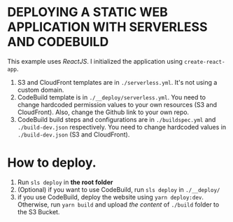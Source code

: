 # DEPLOYING A STATIC WEB APPLICATION WITH SERVERLESS AND CODEBUILD

This example uses *ReactJS*. I initialized the application using `create-react-app`.

1. S3 and CloudFront templates are in `./serverless.yml`. It's not using a custom domain.
2. CodeBuild template is in `./__deploy/serverless.yml`. You need to change hardcoded permission values to your own resources (S3 and CloudFront). Also, change the Github link to your own repo.
3. CodeBuild build steps and configurations are in `./buildspec.yml` and `./build-dev.json` respectively. You need to change hardcoded values in `./build-dev.json` (S3 and CloudFront).

# How to deploy.

1. Run `sls deploy` in **the root folder**
2. (Optional) if you want to use CodeBuild, run `sls deploy` in `./__deploy/`
3. if you use CodeBuild, deploy the website using `yarn deploy:dev`. Otherwise, run `yarn build` and upload *the content* of `./build` folder to the S3 Bucket.
